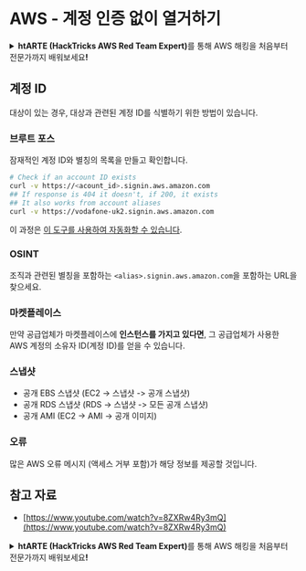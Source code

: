 # AWS - 계정 인증 없이 열거하기

<details>

<summary><strong>htARTE (HackTricks AWS Red Team Expert)</strong>를 통해 AWS 해킹을 처음부터 전문가까지 배워보세요<strong>!</strong></summary>

HackTricks를 지원하는 다른 방법:

* **회사를 HackTricks에서 광고하거나 HackTricks를 PDF로 다운로드**하려면 [**SUBSCRIPTION PLANS**](https://github.com/sponsors/carlospolop)를 확인하세요!
* [**공식 PEASS & HackTricks 스웨그**](https://peass.creator-spring.com)를 얻으세요.
* [**The PEASS Family**](https://opensea.io/collection/the-peass-family)를 발견하세요. 독점적인 [**NFTs**](https://opensea.io/collection/the-peass-family) 컬렉션입니다.
* 💬 [**Discord 그룹**](https://discord.gg/hRep4RUj7f) 또는 [**텔레그램 그룹**](https://t.me/peass)에 **참여**하거나 **Twitter** 🐦 [**@hacktricks_live**](https://twitter.com/hacktricks_live)를 **팔로우**하세요.
* **HackTricks**와 **HackTricks Cloud** github 저장소에 PR을 제출하여 **해킹 트릭을 공유**하세요.

</details>

## 계정 ID

대상이 있는 경우, 대상과 관련된 계정 ID를 식별하기 위한 방법이 있습니다.

### 브루트 포스

잠재적인 계정 ID와 별칭의 목록을 만들고 확인합니다.
```bash
# Check if an account ID exists
curl -v https://<acount_id>.signin.aws.amazon.com
## If response is 404 it doesn't, if 200, it exists
## It also works from account aliases
curl -v https://vodafone-uk2.signin.aws.amazon.com
```
이 과정은 [이 도구를 사용하여 자동화할 수 있습니다](https://github.com/dagrz/aws\_pwn/blob/master/reconnaissance/validate\_accounts.py).

### OSINT

조직과 관련된 별칭을 포함하는 `<alias>.signin.aws.amazon.com`을 포함하는 URL을 찾으세요.

### 마켓플레이스

만약 공급업체가 마켓플레이스에 **인스턴스를 가지고 있다면**, 그 공급업체가 사용한 AWS 계정의 소유자 ID(계정 ID)를 얻을 수 있습니다.

### 스냅샷

* 공개 EBS 스냅샷 (EC2 -> 스냅샷 -> 공개 스냅샷)
* 공개 RDS 스냅샷 (RDS -> 스냅샷 -> 모든 공개 스냅샷)
* 공개 AMI (EC2 -> AMI -> 공개 이미지)

### 오류

많은 AWS 오류 메시지 (액세스 거부 포함)가 해당 정보를 제공할 것입니다.

## 참고 자료

* [https://www.youtube.com/watch?v=8ZXRw4Ry3mQ](https://www.youtube.com/watch?v=8ZXRw4Ry3mQ)

<details>

<summary><strong>htARTE (HackTricks AWS Red Team Expert)</strong>를 통해 AWS 해킹을 처음부터 전문가까지 배워보세요<strong>!</strong></summary>

HackTricks를 지원하는 다른 방법:

* HackTricks에서 **회사를 광고하거나 HackTricks를 PDF로 다운로드**하려면 [**SUBSCRIPTION PLANS**](https://github.com/sponsors/carlospolop)를 확인하세요!
* [**공식 PEASS & HackTricks 상품**](https://peass.creator-spring.com)을 구매하세요.
* [**The PEASS Family**](https://opensea.io/collection/the-peass-family)를 발견하세요. 독점적인 [**NFT**](https://opensea.io/collection/the-peass-family) 컬렉션입니다.
* 💬 [**Discord 그룹**](https://discord.gg/hRep4RUj7f) 또는 [**텔레그램 그룹**](https://t.me/peass)에 **참여**하거나 **Twitter** 🐦 [**@hacktricks_live**](https://twitter.com/hacktricks_live)**를** 팔로우하세요.
* **HackTricks**와 **HackTricks Cloud** github 저장소에 PR을 제출하여 여러분의 해킹 기법을 공유하세요.

</details>
